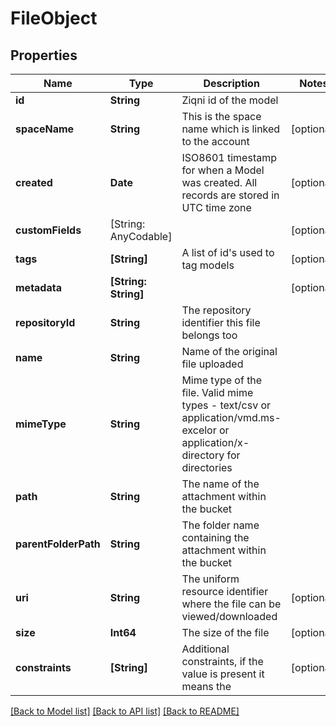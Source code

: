 # FileObject

## Properties
Name | Type | Description | Notes
------------ | ------------- | ------------- | -------------
**id** | **String** | Ziqni id of the model | 
**spaceName** | **String** | This is the space name which is linked to the account | [optional] 
**created** | **Date** | ISO8601 timestamp for when a Model was created. All records are stored in UTC time zone | [optional] 
**customFields** | [String: AnyCodable] |  | [optional] 
**tags** | **[String]** | A list of id&#39;s used to tag models | [optional] 
**metadata** | **[String: String]** |  | [optional] 
**repositoryId** | **String** | The repository identifier this file belongs too | 
**name** | **String** | Name of the original file uploaded | 
**mimeType** | **String** | Mime type of the file. Valid mime types - text/csv or application/vmd.ms-excelor or application/x-directory for directories | 
**path** | **String** | The name of the attachment within the bucket | 
**parentFolderPath** | **String** | The folder name containing the attachment within the bucket | 
**uri** | **String** | The uniform resource identifier where the file can be viewed/downloaded | [optional] 
**size** | **Int64** | The size of the file | [optional] 
**constraints** | **[String]** | Additional constraints, if the value is present it means the | [optional] 

[[Back to Model list]](../README.md#documentation-for-models) [[Back to API list]](../README.md#documentation-for-api-endpoints) [[Back to README]](../README.md)


